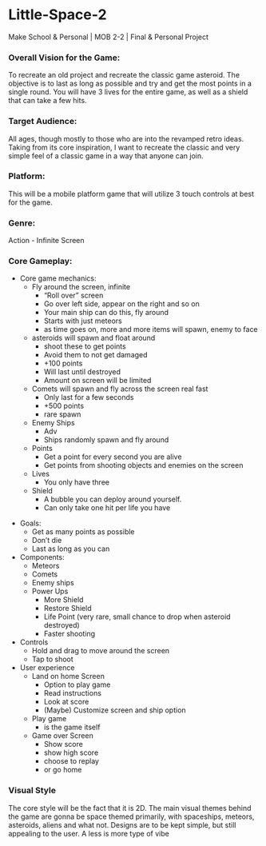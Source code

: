 # Little-Space-2
Make School &amp; Personal | MOB 2-2 | Final &amp; Personal Project

### Overall Vision for the Game:
To recreate an old project and recreate the classic game asteroid. The objective is to last as long as possible and try and get the most points in a single round. You will have 3 lives for the entire game, as well as a shield that can take a few hits.

### Target Audience:
All ages, though mostly to those who are into the revamped retro ideas. Taking from its core inspiration, I want to recreate the classic and very simple feel of a classic game in a way that anyone can join.

### Platform:
This will be a mobile platform game that will utilize 3 touch controls at best for the game.

### Genre:
Action - Infinite Screen

### Core Gameplay:
- Core game mechanics:
  - Fly around the screen, infinite
    - “Roll over” screen
    - Go over left side, appear on the right and so on
    - Your main ship can do this, fly around
    - Starts with just meteors
    - as time goes on, more and more items will spawn, enemy to face
  - asteroids will spawn and float around 
    - shoot these to get points
    - Avoid them to not get damaged
    - +100 points
    - Will last until destroyed
    - Amount on screen will be limited
  - Comets will spawn and fly across the screen real fast
    - Only last for a few seconds
    - +500 points
    - rare spawn
  - Enemy Ships
    - Adv
    - Ships randomly spawn and fly around 
  - Points
    - Get a point for every second you are alive
    - Get points from shooting objects and enemies on the screen
  - Lives
    - You only have three
  - Shield
    - A bubble you can deploy around yourself.
    - Can only take one hit per life you have
>
- Goals:
  - Get as many points as possible
  - Don’t die
  - Last as long as you can
- Components:
  - Meteors
  - Comets
  - Enemy ships
  - Power Ups
    - More Shield
    - Restore Shield
    - Life Point (very rare, small chance to drop when asteroid destroyed)
    - Faster shooting
- Controls
  - Hold and drag to move around the screen
  - Tap to shoot
- User experience
  - Land on home Screen
    - Option to play game
    - Read instructions
    - Look at score
    - (Maybe) Customize screen and ship option
  - Play game
    - is the game itself
  - Game over Screen
    - Show score
    - show high score
    - choose to replay
    - or go home
    
### Visual Style
The core style will be the fact that it is 2D. The main visual themes behind the game are gonna be space themed primarily, with spaceships, meteors, asteroids, aliens and what not. Designs are to be kept simple, but still appealing to the user. A less is more type of vibe
